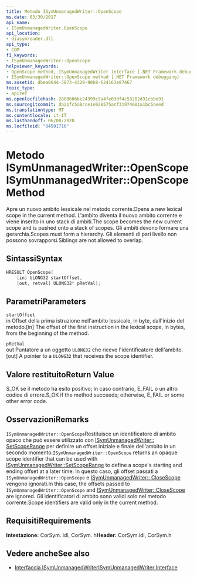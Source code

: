 ```yaml
---
title: Metodo ISymUnmanagedWriter::OpenScope
ms.date: 03/30/2017
api_name:
- ISymUnmanagedWriter.OpenScope
api_location:
- diasymreader.dll
api_type:
- COM
f1_keywords:
- ISymUnmanagedWriter::OpenScope
helpviewer_keywords:
- OpenScope method, ISymUnmanagedWriter interface [.NET Framework debugging]
- ISymUnmanagedWriter::OpenScope method [.NET Framework debugging]
ms.assetid: dbea0644-3873-4329-90b8-624163e87467
topic_type:
- apiref
ms.openlocfilehash: 2808606be24399c9a4fe03df4c53202d31cbbe91
ms.sourcegitcommit: da21fc5a8cce1e028575acf31974681a1bc5aeed
ms.translationtype: MT
ms.contentlocale: it-IT
ms.lasthandoff: 06/08/2020
ms.locfileid: "84501716"
---
```

# <a name="isymunmanagedwriteropenscope-method"></a><span data-ttu-id="4e9aa-102">Metodo ISymUnmanagedWriter::OpenScope</span><span class="sxs-lookup"><span data-stu-id="4e9aa-102">ISymUnmanagedWriter::OpenScope Method</span></span>
<span data-ttu-id="4e9aa-103">Apre un nuovo ambito lessicale nel metodo corrente.</span><span class="sxs-lookup"><span data-stu-id="4e9aa-103">Opens a new lexical scope in the current method.</span></span> <span data-ttu-id="4e9aa-104">L'ambito diventa il nuovo ambito corrente e viene inserito in uno stack di ambiti.</span><span class="sxs-lookup"><span data-stu-id="4e9aa-104">The scope becomes the new current scope and is pushed onto a stack of scopes.</span></span> <span data-ttu-id="4e9aa-105">Gli ambiti devono formare una gerarchia.</span><span class="sxs-lookup"><span data-stu-id="4e9aa-105">Scopes must form a hierarchy.</span></span> <span data-ttu-id="4e9aa-106">Gli elementi di pari livello non possono sovrapporsi.</span><span class="sxs-lookup"><span data-stu-id="4e9aa-106">Siblings are not allowed to overlap.</span></span>  
  
## <a name="syntax"></a><span data-ttu-id="4e9aa-107">Sintassi</span><span class="sxs-lookup"><span data-stu-id="4e9aa-107">Syntax</span></span>  
  
```cpp  
HRESULT OpenScope(  
    [in] ULONG32 startOffset,  
    [out, retval] ULONG32* pRetVal);  
```  
  
## <a name="parameters"></a><span data-ttu-id="4e9aa-108">Parametri</span><span class="sxs-lookup"><span data-stu-id="4e9aa-108">Parameters</span></span>  
 `startOffset`  
 <span data-ttu-id="4e9aa-109">in Offset della prima istruzione nell'ambito lessicale, in byte, dall'inizio del metodo.</span><span class="sxs-lookup"><span data-stu-id="4e9aa-109">[in] The offset of the first instruction in the lexical scope, in bytes, from the beginning of the method.</span></span>  
  
 `pRetVal`  
 <span data-ttu-id="4e9aa-110">out Puntatore a un oggetto `ULONG32` che riceve l'identificatore dell'ambito.</span><span class="sxs-lookup"><span data-stu-id="4e9aa-110">[out] A pointer to a `ULONG32` that receives the scope identifier.</span></span>  
  
## <a name="return-value"></a><span data-ttu-id="4e9aa-111">Valore restituito</span><span class="sxs-lookup"><span data-stu-id="4e9aa-111">Return Value</span></span>  
 <span data-ttu-id="4e9aa-112">S_OK se il metodo ha esito positivo; in caso contrario, E_FAIL o un altro codice di errore.</span><span class="sxs-lookup"><span data-stu-id="4e9aa-112">S_OK if the method succeeds; otherwise, E_FAIL or some other error code.</span></span>  
  
## <a name="remarks"></a><span data-ttu-id="4e9aa-113">Osservazioni</span><span class="sxs-lookup"><span data-stu-id="4e9aa-113">Remarks</span></span>  
 <span data-ttu-id="4e9aa-114">`ISymUnmanagedWriter::OpenScope`Restituisce un identificatore di ambito opaco che può essere utilizzato con [ISymUnmanagedWriter:: SetScopeRange](isymunmanagedwriter-setscoperange-method.md) per definire un offset iniziale e finale dell'ambito in un secondo momento.</span><span class="sxs-lookup"><span data-stu-id="4e9aa-114">`ISymUnmanagedWriter::OpenScope` returns an opaque scope identifier that can be used with [ISymUnmanagedWriter::SetScopeRange](isymunmanagedwriter-setscoperange-method.md) to define a scope's starting and ending offset at a later time.</span></span> <span data-ttu-id="4e9aa-115">In questo caso, gli offset passati a `ISymUnmanagedWriter::OpenScope` e [ISymUnmanagedWriter:: CloseScope](isymunmanagedwriter-closescope-method.md) vengono ignorati.</span><span class="sxs-lookup"><span data-stu-id="4e9aa-115">In this case, the offsets passed to `ISymUnmanagedWriter::OpenScope` and [ISymUnmanagedWriter::CloseScope](isymunmanagedwriter-closescope-method.md) are ignored.</span></span> <span data-ttu-id="4e9aa-116">Gli identificatori di ambito sono validi solo nel metodo corrente.</span><span class="sxs-lookup"><span data-stu-id="4e9aa-116">Scope identifiers are valid only in the current method.</span></span>  
  
## <a name="requirements"></a><span data-ttu-id="4e9aa-117">Requisiti</span><span class="sxs-lookup"><span data-stu-id="4e9aa-117">Requirements</span></span>  
 <span data-ttu-id="4e9aa-118">**Intestazione:** CorSym. idl, CorSym. h</span><span class="sxs-lookup"><span data-stu-id="4e9aa-118">**Header:** CorSym.idl, CorSym.h</span></span>  
  
## <a name="see-also"></a><span data-ttu-id="4e9aa-119">Vedere anche</span><span class="sxs-lookup"><span data-stu-id="4e9aa-119">See also</span></span>

- [<span data-ttu-id="4e9aa-120">Interfaccia ISymUnmanagedWriter</span><span class="sxs-lookup"><span data-stu-id="4e9aa-120">ISymUnmanagedWriter Interface</span></span>](isymunmanagedwriter-interface.md)
